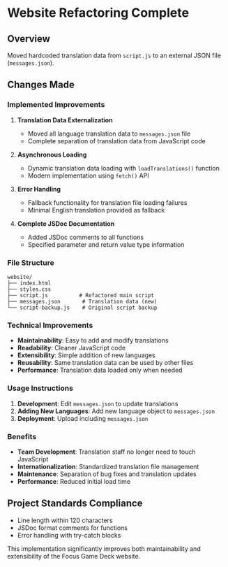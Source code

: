 # Website Refactoring Complete

## Overview

Moved hardcoded translation data from `script.js` to an external JSON file (`messages.json`).

## Changes Made

### Implemented Improvements

1. **Translation Data Externalization**
   - Moved all language translation data to `messages.json` file
   - Complete separation of translation data from JavaScript code

2. **Asynchronous Loading**
   - Dynamic translation data loading with `loadTranslations()` function
   - Modern implementation using `fetch()` API

3. **Error Handling**
   - Fallback functionality for translation file loading failures
   - Minimal English translation provided as fallback

4. **Complete JSDoc Documentation**
   - Added JSDoc comments to all functions
   - Specified parameter and return value type information

### File Structure

```text
website/
├── index.html
├── styles.css
├── script.js          # Refactored main script
├── messages.json       # Translation data (new)
└── script-backup.js    # Original script backup
```

### Technical Improvements

- **Maintainability**: Easy to add and modify translations
- **Readability**: Cleaner JavaScript code
- **Extensibility**: Simple addition of new languages
- **Reusability**: Same translation data can be used by other files
- **Performance**: Translation data loaded only when needed

### Usage Instructions

1. **Development**: Edit `messages.json` to update translations
2. **Adding New Languages**: Add new language object to `messages.json`
3. **Deployment**: Upload including `messages.json`

### Benefits

- **Team Development**: Translation staff no longer need to touch JavaScript
- **Internationalization**: Standardized translation file management
- **Maintenance**: Separation of bug fixes and translation updates
- **Performance**: Reduced initial load time

## Project Standards Compliance

- Line length within 120 characters
- JSDoc format comments for functions
- Error handling with try-catch blocks

This implementation significantly improves both maintainability and extensibility of the Focus Game Deck website.
